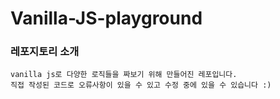 # Vanilla-JS-playground
### 레포지토리 소개

```
vanilla js로 다양한 로직들을 짜보기 위해 만들어진 레포입니다.
직접 작성된 코드로 오류사항이 있을 수 있고 수정 중에 있을 수 있습니다 :)
```
